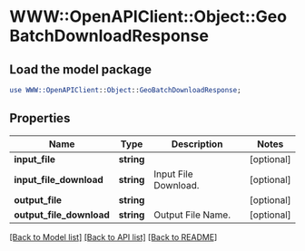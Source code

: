 # WWW::OpenAPIClient::Object::GeoBatchDownloadResponse

## Load the model package
```perl
use WWW::OpenAPIClient::Object::GeoBatchDownloadResponse;
```

## Properties
Name | Type | Description | Notes
------------ | ------------- | ------------- | -------------
**input_file** | **string** |  | [optional] 
**input_file_download** | **string** | Input File Download. | [optional] 
**output_file** | **string** |  | [optional] 
**output_file_download** | **string** | Output File Name. | [optional] 

[[Back to Model list]](../README.md#documentation-for-models) [[Back to API list]](../README.md#documentation-for-api-endpoints) [[Back to README]](../README.md)


